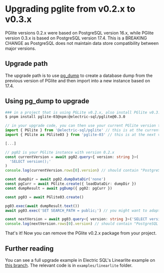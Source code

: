 # Upgrading pglite from v0.2.x to v0.3.x

PGlite versions 0.2.x were based on PostgreSQL version 16.x, while PGlite version 0.3.x is based on PostgreSQL version 17.4. This is a BREAKING CHANGE as PostgreSQL does not maintain data store compatibility between major versions.

## Upgrade path

The upgrade path is to use [pg_dump](https://www.npmjs.com/package/@electric-sql/pglite-tools) to create a database dump from the previous version of PGlite and then import into a new instance based on 17.4.

## Using pg_dump to upgrade

```bash
### in a project that is using PGLite v0.2.x, also install PGlite v0.3.x
$ pnpm install pglite-03@npm:@electric-sql/pglite@0.3.0
```

```ts
// in your upgrade code, you can then use your current PGlite version to dump the database:
import { PGlite } from '@electric-sql/pglite' // this is at the current version
import { PGlite as PGlite03 } from 'pglite-03' // this is at the next version

[...]

// pg02 is your PGlite instance with version 0.2.x
const currentVersion = await pg02.query<{ version: string }>(
  'SELECT version();'
)
console.log(currentVersion.rows[0].version) // should contain "PostgreSQL 16.4"

const dumpDir = await pg02.dumpDataDir('none')
const pgCurr = await PGlite.create({ loadDataDir: dumpDir })
const dumpResult = await pgDump({ pg02: pgCurr })

const pg03 = await PGlite03.create()

pg03.exec(await dumpResult.text())
await pg03.exec('SET SEARCH_PATH = public;') // you might want to adapt the SEARCH_PATH to your needs

const nextVersion = await pg03.query<{ version: string }>('SELECT version();')
console.log(nextVersion.rows[0].version) // should contain "PostgreSQL 17.4"
```

That's it! Now you can remove the PGlite v0.2.x package from your project.

## Further reading

You can see a full upgrade example in Electric SQL's Linearlite example on [this branch](https://github.com/electric-sql/electric/tree/tudor/upgradePathPGlite). The relevant code is in `examples/linearlite` folder.
